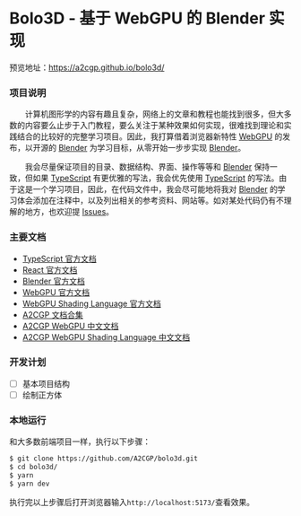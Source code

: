 # Bolo3D - 基于 WebGPU 的 Blender 实现

预览地址：https://a2cgp.github.io/bolo3d/

### 项目说明
　　计算机图形学的内容有趣且复杂，网络上的文章和教程也能找到很多，但大多数的内容要么止步于入门教程，要么关注于某种效果如何实现，很难找到理论和实践结合的比较好的完整学习项目。因此，我打算借着浏览器新特性 [WebGPU](https://github.com/gpuweb/gpuweb) 的发布，以开源的 [Blender](https://github.com/blender/blender) 为学习目标，从零开始一步步实现 [Blender](https://github.com/blender/blender)。

　　我会尽量保证项目的目录、数据结构、界面、操作等等和 [Blender](https://github.com/blender/blender) 保持一致，但如果 [TypeScript](https://www.typescriptlang.org/) 有更优雅的写法，我会优先使用 [TypeScript](https://www.typescriptlang.org/) 的写法。由于这是一个学习项目，因此，在代码文件中，我会尽可能地将我对 [Blender](https://github.com/blender/blender) 的学习体会添加在注释中，以及列出相关的参考资料、网站等。如对某处代码仍有不理解的地方，也欢迎提 [Issues](https://github.com/A2CGP/bolo3d/issues)。

### 主要文档
- [TypeScript 官方文档](https://www.typescriptlang.org/docs/)
- [React 官方文档](https://beta.reactjs.org/)
- [Blender 官方文档](https://wiki.blender.org/wiki/Main_Page)
- [WebGPU 官方文档](https://gpuweb.github.io/gpuweb/)
- [WebGPU Shading Language 官方文档](https://gpuweb.github.io/gpuweb/wgsl/)
- [A2CGP 文档合集](https://a2cgp.github.io/tutorials/)
- [A2CGP WebGPU 中文文档](https://a2cgp.github.io/webgpu/)
- [A2CGP WebGPU Shading Language 中文文档](https://a2cgp.github.io/wgsl/)

### 开发计划
- [ ] 基本项目结构
- [ ] 绘制正方体

### 本地运行
和大多数前端项目一样，执行以下步骤：
```bash
$ git clone https://github.com/A2CGP/bolo3d.git
$ cd bolo3d/
$ yarn
$ yarn dev
```
执行完以上步骤后打开浏览器输入`http://localhost:5173/`查看效果。